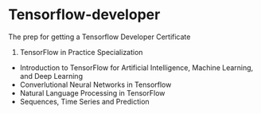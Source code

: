 # Tensorflow-developer
The prep for getting a Tensorflow Developer Certificate 
 
1. TensorFlow in Practice Specialization
* Introduction to TensorFlow for Artificial Intelligence, Machine Learning, and Deep Learning
* Converlutional Neural Networks in Tensorflow
* Natural Language Processing in TensorFlow
* Sequences, Time Series and Prediction
 
